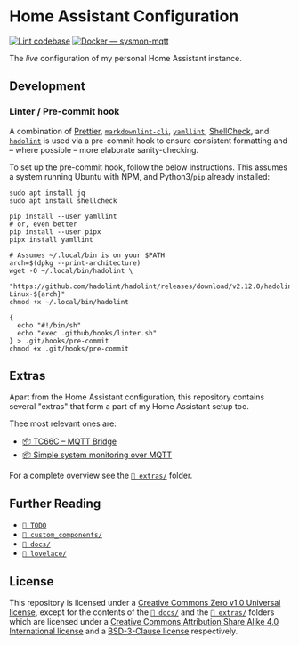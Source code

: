 # Home Assistant Configuration

[![Lint codebase](https://github.com/thijsputman/home-assistant-config/actions/workflows/linter.yml/badge.svg?branch=main)](https://github.com/thijsputman/home-assistant-config/actions/workflows/linter.yml)
[![Docker — sysmon-mqtt](https://github.com/thijsputman/home-assistant-config/actions/workflows/docker-sysmon-mqtt.yml/badge.svg)](https://github.com/thijsputman/home-assistant-config/actions/workflows/docker-sysmon-mqtt.yml)

The _live_ configuration of my personal Home Assistant instance.

## Development

### Linter / Pre-commit hook

A combination of [Prettier](https://prettier.io/),
[`markdownlint-cli`](https://github.com/igorshubovych/markdownlint-cli),
[`yamllint`](https://github.com/adrienverge/yamllint),
[ShellCheck](https://www.shellcheck.net/), and
[`hadolint`](https://github.com/hadolint/hadolint) is used via a pre-commit hook
to ensure consistent formatting and – where possible – more elaborate
sanity-checking.

To set up the pre-commit hook, follow the below instructions. This assumes a
system running Ubuntu with NPM, and Python3/`pip` already installed:

```shell
sudo apt install jq
sudo apt install shellcheck

pip install --user yamllint
# or, even better
pip install --user pipx
pipx install yamllint

# Assumes ~/.local/bin is on your $PATH
arch=$(dpkg --print-architecture)
wget -O ~/.local/bin/hadolint \
  "https://github.com/hadolint/hadolint/releases/download/v2.12.0/hadolint-Linux-${arch}"
chmod +x ~/.local/bin/hadolint

{
  echo "#!/bin/sh"
  echo "exec .github/hooks/linter.sh"
} > .git/hooks/pre-commit
chmod +x .git/hooks/pre-commit
```

## Extras

Apart from the Home Assistant configuration, this repository contains several
"extras" that form a part of my Home Assistant setup too.

Thee most relevant ones are:

- [📦 TC66C – MQTT Bridge](https://github.com/thijsputman/tc66c-mqtt)
- [📦 Simple system monitoring over MQTT](./extras/sysmon-mqtt/README.md)

For a complete overview see the [`📁 extras/`](./extras/README.md) folder.

## Further Reading

- [`📄 TODO`](./TODO)
- [`📁 custom_components/`](./custom_components/README.md)
- [`📁 docs/`](./docs/README.md)
- [`📁 lovelace/`](./lovelace/README.md)

## License

This repository is licensed under a
[Creative Commons Zero v1.0 Universal license](./LICENSE), except for the
contents of the [`📁 docs/`](./docs) and the [`📁 extras/`](./extras) folders
which are licensed under a
[Creative Commons Attribution Share Alike 4.0 International license](./docs/LICENSE)
and a [BSD-3-Clause license](./extras/LICENSE) respectively.
